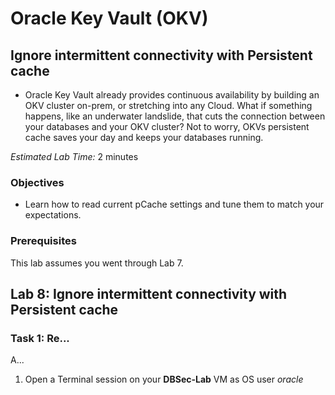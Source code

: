 # Oracle Key Vault (OKV)

## Ignore intermittent connectivity with Persistent cache
- Oracle Key Vault already provides continuous availability by building an OKV cluster on-prem, or stretching into any Cloud. What if something happens, like an underwater landslide, that cuts the connection between your databases and your OKV cluster? Not to worry, OKVs persistent cache saves your day and keeps your databases running. 

*Estimated Lab Time:* 2 minutes

### Objectives
- Learn how to read current pCache settings and tune them to match your expectations.

### Prerequisites
This lab assumes you went through Lab 7. 

## Lab 8: Ignore intermittent connectivity with Persistent cache
### Task 1: Re...

A...

1. Open a Terminal session on your **DBSec-Lab** VM as OS user *oracle*